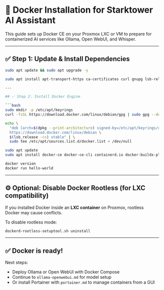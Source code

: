 # 🐳 Docker Installation for Starktower AI Assistant

This guide sets up Docker CE on your Proxmox LXC or VM to prepare for containerized AI services like Ollama, Open WebUI, and Whisper.

---

## ✅ Step 1: Update & Install Dependencies

```bash
sudo apt update && sudo apt upgrade -y

sudo apt install apt-transport-https ca-certificates curl gnupg lsb-release -y

---

## ✅ Step 2: Install Docker Engine

```bash
sudo mkdir -p /etc/apt/keyrings
curl -fsSL https://download.docker.com/linux/debian/gpg | sudo gpg --dearmor -o /etc/apt/keyrings/docker.gpg

echo \
  "deb [arch=$(dpkg --print-architecture) signed-by=/etc/apt/keyrings/docker.gpg] \
  https://download.docker.com/linux/debian \
  $(lsb_release -cs) stable" | \
  sudo tee /etc/apt/sources.list.d/docker.list > /dev/null

sudo apt update
sudo apt install docker-ce docker-ce-cli containerd.io docker-buildx-plugin docker-compose-plugin -y

docker version
docker run hello-world
```

---

## ⚙️ Optional: Disable Docker Rootless (for LXC compatibility)

If you installed Docker inside an **LXC container** on Proxmox, rootless Docker may cause conflicts.

To disable rootless mode:

```bash
dockerd-rootless-setuptool.sh uninstall
```

---

## ✅ Docker is ready!

Next steps:
- Deploy Ollama or Open WebUI with Docker Compose
- Continue to `ollama-openwebui.md` for model setup
- Or install Portainer with `portainer.md` to manage containers from a GUI

